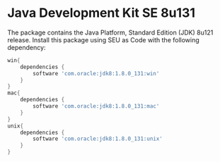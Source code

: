 # Java Development Kit SE 8u131

The package contains the Java Platform, Standard Edition (JDK) 8u121 release. 
Install this package using SEU as Code with the following dependency:


```groovy
win{
	dependencies {
		software 'com.oracle:jdk8:1.8.0_131:win'
	}
}
mac{
	dependencies {
		software 'com.oracle:jdk8:1.8.0_131:mac'
	}
}
unix{
	dependencies {
		software 'com.oracle:jdk8:1.8.0_131:unix'
	}
}
```
